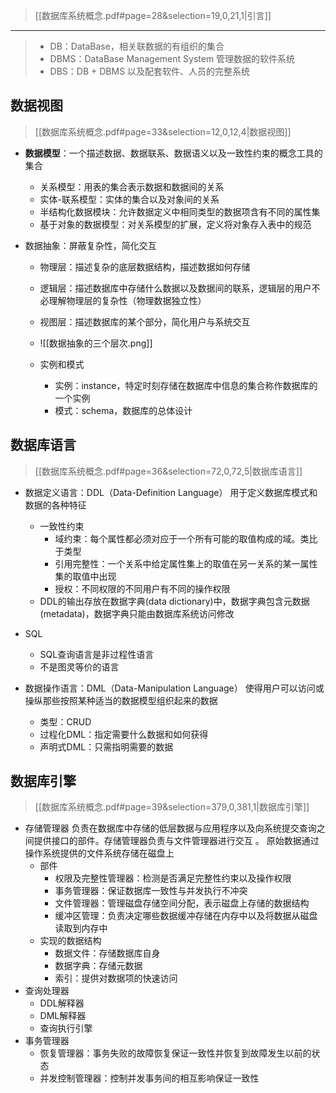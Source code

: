 > [[数据库系统概念.pdf#page=28&selection=19,0,21,1|引言]]
***

>- DB：DataBase，相关联数据的有组织的集合
>- DBMS：DataBase Management System 管理数据的软件系统
>- DBS：DB + DBMS 以及配套软件、人员的完整系统

## 数据视图

> [[数据库系统概念.pdf#page=33&selection=12,0,12,4|数据视图]]

- **数据模型**：一个描述数据、数据联系、数据语义以及一致性约束的概念工具的集合
	- 关系模型：用表的集合表示数据和数据间的关系
	- 实体-联系模型：实体的集合以及对象间的关系
	- 半结构化数据模块：允许数据定义中相同类型的数据项含有不同的属性集
	- 基于对象的数据模型：对关系模型的扩展，定义将对象存入表中的规范

- 数据抽象：屏蔽复杂性，简化交互
	- 物理层：描述复杂的底层数据结构，描述数据如何存储
	- 逻辑层：描述数据库中存储什么数据以及数据间的联系，逻辑层的用户不必理解物理层的复杂性（物理数据独立性）
	- 视图层：描述数据库的某个部分，简化用户与系统交互
	- ![[数据抽象的三个层次.png]]

	- 实例和模式
		- 实例：instance，特定时刻存储在数据库中信息的集合称作数据库的一个实例
		- 模式：schema，数据库的总体设计
## 数据库语言

 > [[数据库系统概念.pdf#page=36&selection=72,0,72,5|数据库语言]]
 
 - 数据定义语言：DDL（Data-Definition Language）
	 用于定义数据库模式和数据的各种特征
	 - 一致性约束
		 - 域约束：每个属性都必须对应于一个所有可能的取值构成的域。类比于类型
		 - 引用完整性：一个关系中给定属性集上的取值在另一关系的某一属性集的取值中出现
		 - 授权：不同权限的不同用户有不同的操作权限
	 - DDL的输出存放在数据字典(data dictionary)中，数据字典包含元数据(metadata)，数据字典只能由数据库系统访问修改

- SQL
	- SQL查询语言是非过程性语言
	- 不是图灵等价的语言

 - 数据操作语言：DML（Data-Manipulation Language）
	 使得用户可以访问或操纵那些按照某种适当的数据模型组织起来的数据
	 - 类型：CRUD
	 - 过程化DML：指定需要什么数据和如何获得
	 - 声明式DML：只需指明需要的数据

## 数据库引擎
> [[数据库系统概念.pdf#page=39&selection=379,0,381,1|数据库引擎]]

- 存储管理器
	负责在数据库中存储的低层数据与应用程序以及向系统提交查询之间提供接口的部件。存储管理器负责与文件管理器进行交互 。 原始数据通过操作系统提供的文件系统存储在磁盘上
	- 部件
		- 权限及完整性管理器：检测是否满足完整性约束以及操作权限
		- 事务管理器：保证数据库一致性与并发执行不冲突
		- 文件管理器：管理磁盘存储空间分配，表示磁盘上存储的数据结构
		- 缓冲区管理：负责决定哪些数据缓冲存储在内存中以及将数据从磁盘读取到内存中
	- 实现的数据结构
		- 数据文件：存储数据库自身
		- 数据字典：存储元数据
		- 索引：提供对数据项的快速访问
- 查询处理器
	- DDL解释器
	- DML解释器
	- 查询执行引擎
- 事务管理器
	- 恢复管理器：事务失败的故障恢复保证一致性并恢复到故障发生以前的状态
	- 并发控制管理器：控制并发事务间的相互影响保证一致性

